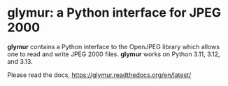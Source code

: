 glymur: a Python interface for JPEG 2000
=========================================

**glymur** contains a Python interface to the OpenJPEG library which
allows one to read and write JPEG 2000 files.  **glymur** works on
Python 3.11, 3.12, and 3.13.

Please read the docs, https://glymur.readthedocs.org/en/latest/
